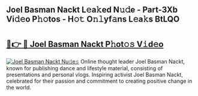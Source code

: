 ## Joel Basman Nackt L𝚎a𝚔ed N𝚞𝚍e - Part-3Xb Vi𝚍𝚎o P𝚑𝚘tos - H𝚘𝚝 O𝚗𝚕yf𝚊ns L𝚎a𝚔s BtLQO

# <h2><a href="http://kf39ag2.oniu.top/?m=Joel+Basman+Nackt">🔗👉 🔴 Joel Basman Nackt P𝚑ot𝚘𝚜 V𝚒d𝚎o</a></h2>

[![Joel Basman Nackt Nu𝚍e𝚜](https://i.imgur.com/0qMVB7G.gif)](http://kf39ag2.oniu.top/?m=Joel+Basman+Nackt)
Online thought leader Joel Basman Nackt, known for publishing dance and lifestyle material, consisting of presentations and personal vlogs. Inspiring activist Joel Basman Nackt, celebrated for their passion and commitment to creating positive change in the world.  
